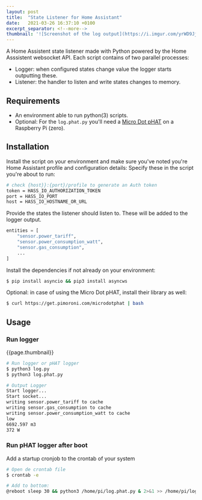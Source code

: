 ```yaml
---
layout: post
title:  "State Listener for Home Assistant"
date:   2021-03-26 16:37:10 +0100
excerpt_separator: <!--more-->
thumbnail: '![Screenshot of the log output](https://i.imgur.com/yrWD9Jj.png)'
---
```

A Home Assistent state listener made with Python powered by the Home Asssistent websocket API. <!--more-->Each script contains of two parallel processes:
- Logger: when configured states change value the logger starts outputting these.
- Listener: the handler to listen and write states changes to memory.

## Requirements

* An environment able to run python(3) scripts.
* Optional: For the `log.phat.py` you'll need a [Micro Dot pHAT](https://shop.pimoroni.com/products/microdot-phat?variant=25454635527) on a Raspberry Pi (zero).

## Installation

Install the script on your environment and make sure you've noted you're Home Assistant profile and configuration details:
Specify these in the script you're about to run:

```bash
# check {host}}:{port}/profile to generate an Auth token
token = HASS_IO_AUTHORIZATION_TOKEN
port = HASS_IO_PORT
host = HASS_IO_HOSTNAME_OR_URL
```

Provide the states the listener should listen to. These will be added to the logger output.

```python
entities = [
    "sensor.power_tariff",
    "sensor.power_consumption_watt",
    "sensor.gas_consumption",
    ...
]
```

Install the dependencies if not already on your environment:

```bash
$ pip install asyncio && pip3 install asyncws
```

Optional: in case of using the Micro Dot pHAT, install their library as well:

```bash
$ curl https://get.pimoroni.com/microdotphat | bash
```

## Usage

### Run logger

{{page.thumbnail}}

```bash
# Run logger or pHAT logger 
$ python3 log.py
$ python3 log.phat.py

# Output Logger
Start logger...
Start socket...
writing sensor.power_tariff to cache
writing sensor.gas_consumption to cache
writing sensor.power_consumption_watt to cache
low
6692.597 m3
372 W
```

### Run pHAT logger after boot

Add a startup cronjob to the crontab of your system
```bash
# Open de crontab file
$ crontab -e

# Add to bottom:
@reboot sleep 30 && python3 /home/pi/log.phat.py & 2>&1 >> /home/pi/log.phat.log
```

